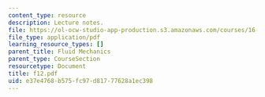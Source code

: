 ```yaml
---
content_type: resource
description: Lecture notes.
file: https://ol-ocw-studio-app-production.s3.amazonaws.com/courses/16-01-unified-engineering-i-ii-iii-iv-fall-2005-spring-2006/e37e4768b575fc97d81777628a1ec398_f12.pdf
file_type: application/pdf
learning_resource_types: []
parent_title: Fluid Mechanics
parent_type: CourseSection
resourcetype: Document
title: f12.pdf
uid: e37e4768-b575-fc97-d817-77628a1ec398
---
```

